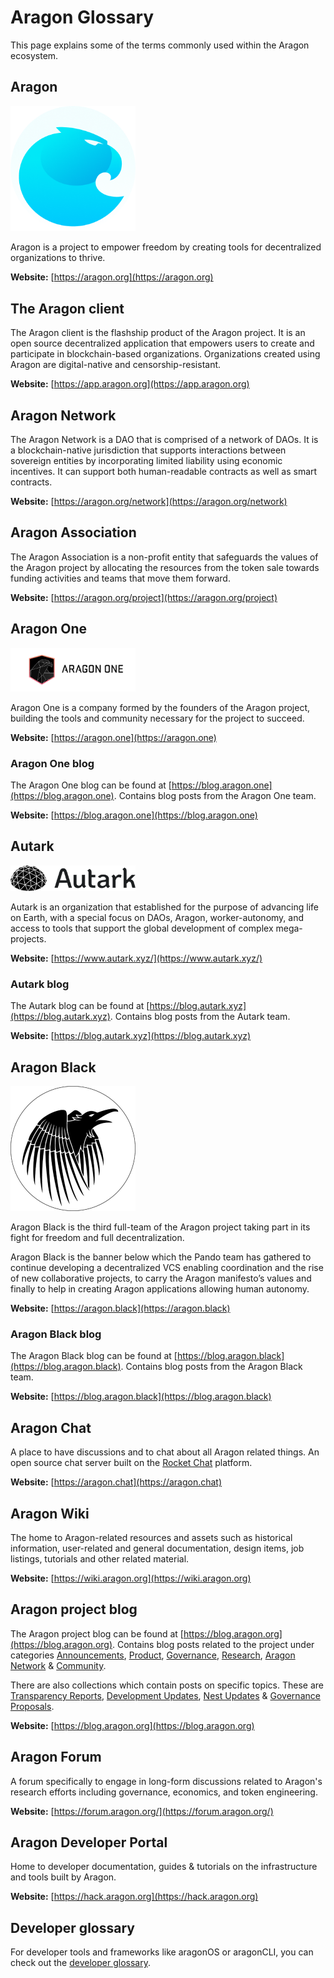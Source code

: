 # Aragon Glossary

This page explains some of the terms commonly used within the Aragon ecosystem.

## **Aragon**
<img src="../../design/logo/png/isotype.png" style="width:200px;">

Aragon is a project to empower freedom by creating tools for decentralized organizations to thrive.

**Website:** [https://aragon.org](https://aragon.org)

## **The Aragon client**
The Aragon client is the flashship product of the Aragon project. It is an open source decentralized application that empowers users to create and participate in blockchain-based organizations. Organizations created using Aragon are digital-native and censorship-resistant.

**Website:** [https://app.aragon.org](https://app.aragon.org)

## **Aragon Network**
The Aragon Network is a DAO that is comprised of a network of DAOs. It is a blockchain-native jurisdiction that supports interactions between sovereign entities by incorporating limited liability using economic incentives. It can support both human-readable contracts as well as smart contracts.

**Website:** [https://aragon.org/network](https://aragon.org/network)

## **Aragon Association**
The Aragon Association is a non-profit entity that safeguards the values of the Aragon project by allocating the resources from the token sale towards funding activities and teams that move them forward.

**Website:** [https://aragon.org/project](https://aragon.org/project)

## **Aragon One**
<img src="../../design/logo/aragon_one/png/aragon-one-lineart-black-transparent.png" style="width:200px;">

Aragon One is a company formed by the founders of the Aragon project, building the tools and community necessary for the project to succeed.

**Website:** [https://aragon.one](https://aragon.one)

### **Aragon One blog**

The Aragon One blog can be found at [https://blog.aragon.one](https://blog.aragon.one). Contains blog posts from the Aragon One team.

**Website:** [https://blog.aragon.one](https://blog.aragon.one)

## **Autark**
<img src="../../design/logo/autark/autarklogo.webp" style="width:200px;">

Autark is an organization that established for the purpose of advancing life on Earth, with a special focus on DAOs, Aragon, worker-autonomy, and access to tools that support the global development of complex mega-projects.

**Website:** [https://www.autark.xyz/](https://www.autark.xyz/)

### **Autark blog**

The Autark blog can be found at [https://blog.autark.xyz](https://blog.autark.xyz). Contains blog posts from the Autark team.

**Website:** [https://blog.autark.xyz](https://blog.autark.xyz)

## **Aragon Black**
<img src="../../design/logo/aragon_black/aragonblack_400x400.png" style="width:200px;">

Aragon Black is the third full-team of the Aragon project taking part in its fight for freedom and full decentralization.

Aragon Black is the banner below which the Pando team has gathered to continue developing a decentralized VCS enabling coordination and the rise of new collaborative projects, to carry the Aragon manifesto’s values and finally to help in creating Aragon applications allowing human autonomy.

**Website:** [https://aragon.black](https://aragon.black)

### **Aragon Black blog**

The Aragon Black blog can be found at [https://blog.aragon.black](https://blog.aragon.black). Contains blog posts from the Aragon Black team.

**Website:** [https://blog.aragon.black](https://blog.aragon.black)

## **Aragon Chat**
A place to have discussions and to chat about all Aragon related things. An open source chat server built on the [Rocket Chat](https://rocket.chat/) platform.

**Website:** [https://aragon.chat](https://aragon.chat)

## **Aragon Wiki**
The home to Aragon-related resources and assets such as historical information, user-related and general documentation, design items, job listings, tutorials and other related material.

**Website:** [https://wiki.aragon.org](https://wiki.aragon.org)

## **Aragon project blog**

The Aragon project blog can be found at [https://blog.aragon.org](https://blog.aragon.org). Contains blog posts related to the project under categories [Announcements](https://blog.aragon.org/tag/announcements/), [Product](https://blog.aragon.org/tag/product/), [Governance](https://blog.aragon.org/tag/governance/), [Research](https://blog.aragon.org/tag/research/), [Aragon Network](https://blog.aragon.org/tag/aragon-network/) & [Community](https://blog.aragon.org/tag/Community/).

There are also collections which contain posts on specific topics. These are [Transparency Reports](https://blog.aragon.org/tag/transparency-reports/), [Development Updates](https://blog.aragon.org/tag/development-updates/), [Nest Updates](https://blog.aragon.org/tag/nest-updates/) & [Governance Proposals](https://blog.aragon.org/tag/governance-proposals/).

**Website:** [https://blog.aragon.org](https://blog.aragon.org)

## **Aragon Forum**
A forum specifically to engage in long-form discussions related to Aragon's research efforts including governance, economics, and token engineering.

**Website:** [https://forum.aragon.org/](https://forum.aragon.org/)

## **Aragon Developer Portal**
Home to developer documentation, guides & tutorials on the infrastructure and tools built by Aragon.

**Website:** [https://hack.aragon.org](https://hack.aragon.org)

## **Developer glossary**
For developer tools and frameworks like aragonOS or aragonCLI, you can check out the [developer glossary](https://hack.aragon.org/docs/glossary.html).
